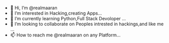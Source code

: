 - 👋 Hi, I’m @realmaaran
- 👀 I’m interested in Hacking,creating Apps...
- 🌱 I’m currently learning Python,Full Stack Devoloper ...
- 💞️ I’m looking to collaborate on Peoples intrested in hackings,and like me ...
- 📫 How to reach me @realmaaran on any Platform...

